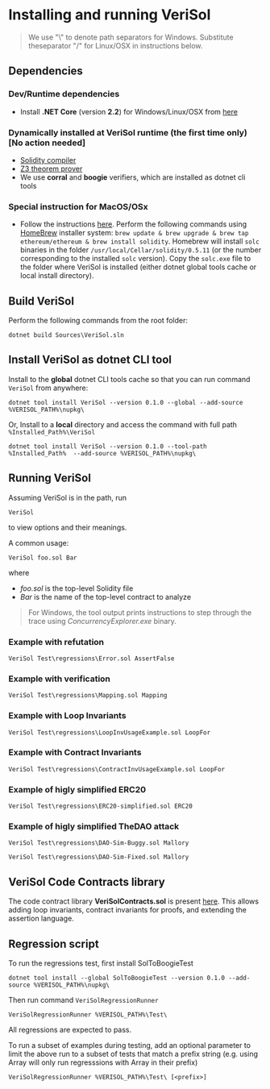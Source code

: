 # Installing and running VeriSol

 > We use "\\" to denote path separators for Windows. Substitute theseparator "/" for Linux/OSX in instructions below. 


## Dependencies
### Dev/Runtime dependencies
- Install **.NET Core** (version **2.2**) for Windows/Linux/OSX from [here](https://dotnet.microsoft.com/download/dotnet-core/2.2#sdk-2.2.106)

### Dynamically installed at VeriSol runtime (the first time only) [No action needed]
- [Solidity compiler](https://github.com/ethereum/solidity/releases/tag/v0.5.10)
- [Z3 theorem prover](https://github.com/Z3Prover/z3/releases)
- We use **corral** and **boogie** verifiers, which are installed as dotnet cli tools

### Special instruction for MacOS/OSx
- Follow the instructions [here](https://solidity.readthedocs.io/en/v0.5.11/installing-solidity.html). Perform the following commands using [HomeBrew](http://brew.sh/) installer system: `brew update & brew upgrade & brew tap ethereum/ethereum & brew install solidity`. Homebrew will install `solc` binaries in the folder `/usr/local/Cellar/solidity/0.5.11` (or the number corresponding to the installed `solc` version). Copy the `solc.exe` file to the folder where VeriSol is installed (either dotnet global tools cache or local install directory). 

## Build VeriSol

Perform the following commands from the root folder:

    dotnet build Sources\VeriSol.sln

## Install VeriSol as dotnet CLI tool
Install to the **global** dotnet CLI tools cache so that you can run command  `VeriSol` from anywhere:
```
dotnet tool install VeriSol --version 0.1.0 --global --add-source %VERISOL_PATH%\nupkg\
```

Or, Install to a **local** directory and access the command with full path `%Installed_Path%\VeriSol`
```
dotnet tool install VeriSol --version 0.1.0 --tool-path %Installed_Path%  --add-source %VERISOL_PATH%\nupkg\
```

## Running VeriSol

Assuming VeriSol is in the path, run 

`VeriSol`

to view options and their meanings. 

A common usage:

`VeriSol foo.sol Bar`

where 
   - *foo.sol* is the top-level Solidity file
   - *Bar* is the name of the top-level contract to analyze

  > For Windows, the tool output prints instructions to step through the trace using *ConcurrencyExplorer.exe* binary. 

### Example with refutation ###
`VeriSol Test\regressions\Error.sol AssertFalse`

### Example with verification ###
`VeriSol Test\regressions\Mapping.sol Mapping`

### Example with Loop Invariants ###
`VeriSol Test\regressions\LoopInvUsageExample.sol LoopFor`

### Example with Contract Invariants ###
`VeriSol Test\regressions\ContractInvUsageExample.sol LoopFor`

### Example of higly simplified ERC20 ###
`VeriSol Test\regressions\ERC20-simplified.sol ERC20`

### Example of higly simplified TheDAO attack ###
`VeriSol Test\regressions\DAO-Sim-Buggy.sol Mallory`

`VeriSol Test\regressions\DAO-Sim-Fixed.sol Mallory`

## VeriSol Code Contracts library
The code contract library **VeriSolContracts.sol** is present [here](/Test/regressions/Libraries/VeriSolContracts.sol). This allows adding loop invariants, contract invariants for proofs, and extending the assertion language.  

## Regression script

To run the regressions test, first install SolToBoogieTest
```
dotnet tool install --global SolToBoogieTest --version 0.1.0 --add-source %VERISOL_PATH%\nupkg\
```

Then run command `VeriSolRegressionRunner`
```
VeriSolRegressionRunner %VERISOL_PATH%\Test\
```

All regressions are expected to pass. 

To run a subset of examples during testing, add an optional parameter to limit the above run to a subset of tests that match a prefix string *<prefix>* (e.g. using Array will only run regresssions with Array in their prefix)

```
VeriSolRegressionRunner %VERISOL_PATH%\Test\ [<prefix>]
```


